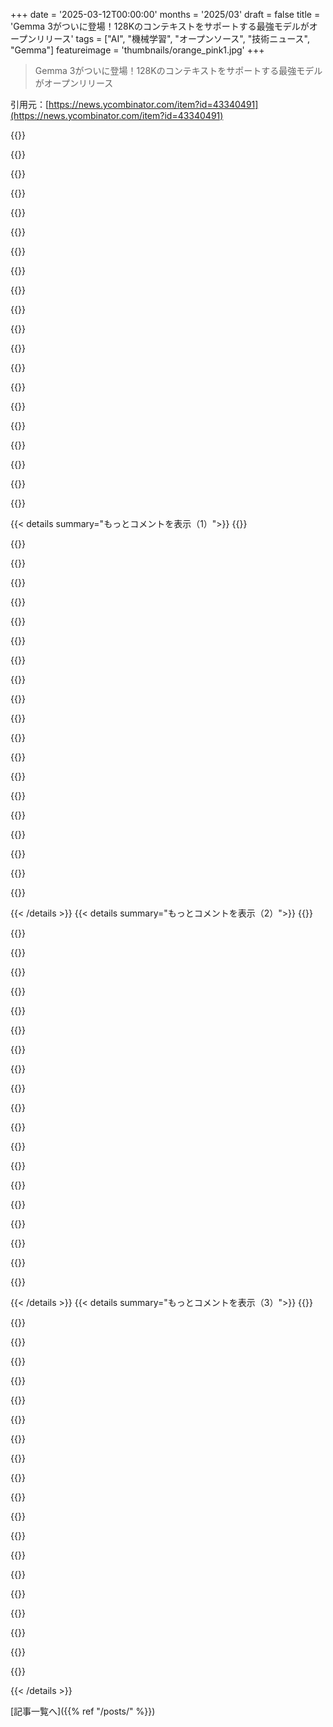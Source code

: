 +++
date = '2025-03-12T00:00:00'
months = '2025/03'
draft = false
title = 'Gemma 3がついに登場！128Kのコンテキストをサポートする最強モデルがオープンリリース'
tags = ["AI", "機械学習", "オープンソース", "技術ニュース", "Gemma"]
featureimage = 'thumbnails/orange_pink1.jpg'
+++

> Gemma 3がついに登場！128Kのコンテキストをサポートする最強モデルがオープンリリース

引用元：[https://news.ycombinator.com/item?id=43340491](https://news.ycombinator.com/item?id=43340491)

{{<matomeQuote body="Gemma 3がついに出たよ！マルチモーダル（画像＋テキスト）、128Kコンテキスト、140以上の言語をサポートし、1B、4B、12B、27Bサイズでオープンウェイトと商用利用も可能だ。Gemma 3のモデル概要はコチラだよ：<br>https://ai.google.dev/gemma/docs/core<br>Huggingfaceのコレクションはここ：<br>https://huggingface.co/collections/google/gemma-3-release-67...<br>ollamaもあるよ：<br>https://ollama.com/library/gemma3" userName="meetpateltech" createdAt="2025-03-12T06:59:01" color="#38d3d3">}}

{{<matomeQuote body="ちょっと関係ないかもしれないけど、プレゼンテーションとドキュメントがめちゃくちゃ迷走してるのが衝撃だわ。親リンクはstorage.googleapis.comだし、ドキュメントはai.google.devにあって、公告はこっちだよ：<br>https://blog.google/technology/developers/gemma-3/<br>試すのはここ：<br>https://aistudio.google.com/<br>こういうまとめてくれるポストがあるのは助かるけど、PMさん、これをai.google.com/geminiとかにまとめてくれないかな。" userName="setgree" createdAt="2025-03-12T18:30:25" color="#38d3d3">}}

{{<matomeQuote body="どうやらai.google.comは今はai.googleにリダイレクトされてて、実際のGeminiの情報はai.google.devにあるみたいだね。" userName="matteocontrini" createdAt="2025-03-13T09:27:16" color="">}}

{{<matomeQuote body="コードはここで見れるよ：<br>https://github.com/google-deepmind/gemma<br>ウェイトはここからダウンロードできるよ：<br>https://www.kaggle.com/models/google/gemma-3/" userName="bigdict" createdAt="2025-03-13T02:38:21" color="#ff5733">}}

{{<matomeQuote body="関係ある理由は二つあるんだな：<br>1) 発見しやすさ<br>2) “システムの構造は組織を映す”ってことで、バラバラな構造っていうのは、統一感のある製品結果を生むのが難しくなるってことだよ。" userName="jhayward" createdAt="2025-03-12T23:55:34" color="">}}

{{<matomeQuote body="＞システムの構造は組織を映す<br>君が挙げたのは：<br>- CDNに保存された静的PDFファイル一つ<br>- 会社のブログ静的ウェブサイト一つ<br>- 開発者ドキュメント静的ウェブサイト一つ<br>- インタラクティブな製品のURL一つだね。<br>Googleのバラバラさを指摘するのは好きだが、これがそんなにいい例とは思わないな。一緒のベースホストから運営したら、小さなスタートアップ以外は怖いわ。" userName="mtrovo" createdAt="2025-03-13T12:00:59" color="">}}

{{<matomeQuote body="いくつものドメインがあるのは問題だね、多くのチームが関わってることを示唆してるから。料理する人が多いほど、Gemini 1のローンチみたいな混乱が繰り返される可能性が高いからさ。Googleが製品を見つけて理解するユーザー体験を真剣に考えているのか知りたいんだよ。重要な使用情報がネット中に散らばってるのは良い印象じゃないね。簡単な問題が気づかれない、または解決できないというのは、もっと深いプロセスの問題を示唆しているよ。" userName="setgree" createdAt="2025-03-13T15:38:27" color="#38d3d3">}}

{{<matomeQuote body="＞システムの構造は組織を映す<br>Conwayの法則がこの概念の一般的な用語だよ。<br>https://en.wikipedia.org/wiki/Conway%27s_law" userName="rodiger" createdAt="2025-03-13T16:55:42" color="">}}

{{<matomeQuote body="ollamaのページによれば、Gemma 27BがDeepseek v3とo3-miniをlmarenaで打ち負かしてるんだ。すごく楽しみだよ！" userName="derbaum" createdAt="2025-03-12T07:26:58" color="#ff33a1">}}

{{<matomeQuote body="同感！" userName="Hiskias" createdAt="2025-03-14T07:30:20" color="">}}

{{<matomeQuote body="LM Studioでまだ動かない。モデル読み込み時にエラーが出るんだよね（エラー6、なんだそれ。最初の5は見逃してよかった）。" userName="LeoPanthera" createdAt="2025-03-12T07:40:39" color="">}}

{{<matomeQuote body="最新版のllama.cppが必要だよ。それにAMDカード持ってて最近ドライバ更新したなら、戻してみて。文句言う人はROCm使ってることが多いみたい。Gemma 3はLM studioで問題なく動くから、GGUFやMLxも手に入るよ。" userName="genewitch" createdAt="2025-03-13T11:01:07" color="#45d325">}}

{{<matomeQuote body="＞モデルを読み込む時にエラーが出るって言ってるけど、公式モデルじゃないから、どのモデル使ってるの？頼りにしてるサードパーティが何かやらかしたかもよ。" userName="diggan" createdAt="2025-03-12T14:20:09" color="">}}

{{<matomeQuote body="最新版のllama.cppにアップデートしてね。" userName="osanseviero" createdAt="2025-03-12T15:23:13" color="">}}

{{<matomeQuote body="＞ollama: https://ollama.com/library/gemma3<br>0.5.11より新しいollamaが必要。多分最近リリースされたv0.6.0だね。<br>＞新モデル:<br>＞* Gemma 3: Google Gemma 3モデルが1B, 4B, 12B, 27Bのサイズで利用可能。" userName="genpfault" createdAt="2025-03-12T17:07:36" color="#45d325">}}

{{<matomeQuote body="0.5.13では動かなかった。0.6.0にアップグレードしたよ。" userName="starik36" createdAt="2025-03-12T18:13:31" color="">}}

{{<matomeQuote body="＞オープンウェイトってどういう意味なの？重みをダウンロードするだけで済むの？HuggingFaceのリポジトリ開くと条件に同意しろって言われるんだけど、これって他のプロプライエタリなバイナリと何が違うの？1Passwordみたいなのもオープンソフトってことなの？" userName="diggan" createdAt="2025-03-12T14:19:28" color="">}}

{{<matomeQuote body="ブラウザのアドレスバーで”google”を”unsloth”に置き換えれば、hfにサインアップせずにダウンロードできるよ。" userName="idonotknowwhy" createdAt="2025-03-12T14:35:53" color="">}}

{{<matomeQuote body="どこで重みを入手しても、Googleはモデル/重みの条件を守る必要があると言ってるよ。<br>＞Gemmaの使用、再生、変更、配布、実行、表示の各部分または要素を使用することにより、あなたはこの合意に縛られることに同意します。<br>利用する予定があるならビジネスで使う時に知っておくといいよ。これを考えると「オープンウェイト」って何がオープンなのか全然わからないね。" userName="diggan" createdAt="2025-03-12T15:56:50" color="#ff33a1">}}

{{<matomeQuote body="Linuxにもライセンスの利用条件があって、詳しく見る必要があるよね。Gemmaのライセンスは他のモデルより厳しめで、そのせいでコミュニティの調整をする人が少ないのは確かだね。" userName="staticman2" createdAt="2025-03-12T16:53:44" color="">}}

{{< details summary="もっとコメントを表示（1）">}}
{{<matomeQuote body="OSIのオープンソースの定義によると、使用に関して制限をかけることはできないって。Linuxのライセンスはどんな領域で使われても制限がないからいいよね。Metaのllamaのライセンスは制限があるから問題になったんだ。" userName="keheliya" createdAt="2025-03-12T17:59:32" color="#ff5733">}}

{{<matomeQuote body="Linuxの利用条件のリンクを貼ってくれる？検索しても何も出てこなかったんだ。" userName="homarp" createdAt="2025-03-12T19:38:38" color="">}}

{{<matomeQuote body="あ、コメント間違ったかも。Linuxには”複製、配布、改変のための条件”があって、利用条件ではないんだよ。" userName="staticman2" createdAt="2025-03-12T20:22:35" color="">}}

{{<matomeQuote body="ここにLinuxのライセンスルールのリンクがあるよ：<br>https://www.kernel.org/doc/html/latest/process/license-rules...<br>https://www.gnu.org/licenses/old-licenses/gpl-2.0.en.html" userName="balnaphone" createdAt="2025-03-12T20:03:10" color="">}}

{{<matomeQuote body="こういう会社は明らかな反論を恐れて、実際に規約を強制しようとしないと思うよ。" userName="whimsicalism" createdAt="2025-03-12T15:59:44" color="">}}

{{<matomeQuote body="そうだね、でもいつかそうなるかも。Googleの弁護士が大胆になることに賭けられる？自分は賭けないし、仮のビジネスにもリスクをかけたくないな。" userName="diggan" createdAt="2025-03-12T16:05:57" color="">}}

{{<matomeQuote body="”オープンウェイト”っていうのはモデルファイル（重み）を自由にコピーできるライセンスのことだね。訓練データから作れる”オープンソース”モデルはほとんど存在しない。" userName="svachalek" createdAt="2025-03-13T00:04:29" color="#ff5c5c">}}

{{<matomeQuote body="Gemma-22bの大ファンだよ！これも楽しみにしてる！" userName="upghost" createdAt="2025-03-12T12:18:18" color="">}}

{{<matomeQuote body="Gemmaチームからこんにちは！Gemma 3をリリースしたばかりで、みんなに見てもらうのが楽しみ！質問があればここに書いてね。すぐに答えるから。私たちの意見で、Google DeepMindの意見じゃないよ。<br>PS: 私たちは採用中だよ：<br>https://boards.greenhouse.io/deepmind/jobs/6590957" userName="alekandreev" createdAt="2025-03-12T07:59:29" color="#38d3d3">}}

{{<matomeQuote body="Gemma3 12B（https://ollama.com/library/gemma3; 自分の3060 12GBでフル稼働中）とMistral Small 3 24B（https://ollama.com/library/mistral-small; CPUに10%オフロード）の比較中だが、Gemma3のモデルが2倍小さいのに、このプロンプト評価（プレフィル）が何でこんなに遅いのか知ってる？<br>Gemma3 12Bはプロンプト評価が約100t/s、評価が15t/s。<br>MistralSmall3 24Bはプロンプト評価が約500t/s、評価が10t/s。" userName="heinrichf" createdAt="2025-03-12T10:14:02" color="#ff5c5c">}}

{{<matomeQuote body="レポートありがとう！Ollamaチームと直接連携して、これを調査するから。" userName="alekandreev" createdAt="2025-03-12T10:33:10" color="">}}

{{<matomeQuote body="コンテキストサイズはどれくらいで試したの？RTX3080でopenwebui使ったけど、2048（デフォルト）だと推論がほぼ倍速で、4096にすると遅くなるんだ。ただ、GPUの使用率が50%しかないし、理由がわからないのが謎。" userName="remuskaos" createdAt="2025-03-13T16:47:56" color="">}}

{{<matomeQuote body="Gemma2は家でよく使ってるけど、まだまだ強力だし、9B版は2080Tiで動いてる。プロンプトに従う点と全体的な能力が良いから使いやすい。Gemma3も試すのが楽しみ。で、教えてほしいんだけど、モデルサイズはどう決めてるの？トレーニングは独立してやってるの？それとも関係してる？" userName="magicalhippo" createdAt="2025-03-12T08:31:49" color="#ff5733">}}

{{<matomeQuote body="モデルサイズを決めるのは簡単じゃないよ。デバイス（低〜高エンドのスマホ、ラップトップ、16GB GPU、大きなGPU/TPU）に合わせた量子化に合うサイズを探してる。同時に幅と深さ（層数）の比率も約90に保つのがコツ。モデルは大きな先生モデルからのディスティレーションで独立して訓練してて、v3では4B〜27Bのレシピを統一して、モデルサイズのスケールアップやスケールダウンを予測しやすくしてる。" userName="alekandreev" createdAt="2025-03-12T08:42:07" color="#45d325">}}

{{<matomeQuote body="またありがとう！面白い話があって、ネットがない時にLinuxの設定問題を解決するためにローカルLLMを使ったんだ。Windowsの自分には難しいが、Gemma2 9Bみたいな小さいモデルが役立った。こうゆう小型モデル、インターネットが無いまたは使うのが高価なところでゲームチェンジャーになるかも。電源さえあればネットの一部が箱に入ってるみたいだ。" userName="magicalhippo" createdAt="2025-03-12T09:08:04" color="#ff33a1">}}

{{<matomeQuote body="フィードバックありがとう！だから私たちは低エンドから高エンドのスマホ向けに、小型モデルをどんどん進めていくことにワクワクしてるんだ。" userName="alekandreev" createdAt="2025-03-12T09:52:53" color="">}}

{{<matomeQuote body="その「大きな先生モデル」についてもっと教えてもらえる？" userName="bguberfain" createdAt="2025-03-12T16:44:57" color="">}}

{{<matomeQuote body="Gemmaは構造化出力生成、JSONスキーマ適合、ツール使用にどれくらい得意なの？特に小さいモデルや外国語でどうかな。社内評価はするけど、チームが考慮して訓練しているユースケースなのかが気になって聞いてみた。" userName="miki123211" createdAt="2025-03-12T08:54:14" color="#ff5733">}}

{{<matomeQuote body="Gemmaチームから来たよ。君の質問にはいくつかの視点がある。プロンプトされた指示にこだわっていて、JSONスキーマみたいなものも評価してる。試してみて！Gemma2の例もあるよ。https://www.youtube.com/watch?v=YxhzozLH1Dk<br>Gemma3は多言語対応も重視しているから、試してみるといいよ。構造化出力も多くのライブラリでうまくやれるから、必要な機能はあると思う！" userName="canyon289" createdAt="2025-03-12T09:03:38" color="#ff33a1">}}

{{<matomeQuote body="ちょっと試してみたけど、数を言葉で表現するのが苦手な感じ。JSONオブジェクトに寄せた数字を入れたら、例えば、「五千五十六」と言っても「556」とか「5560」になっちゃう。まるで数字を一つずつ移してるだけのようで、少し面白くて自分も同じミスをしそうだなって思った。チャットだと、数字の解釈は割と正確。たぶん、チャットの「イントロテキスト」が推論っぽくなってるのか、数字の区切りがヒントになってるのかな。他のアプリでは、JSONフォーマットに思考の流れを含めるのがいいかも！それ以外はGemma3を楽しんでるよ！" userName="eternityforest" createdAt="2025-03-14T08:57:16" color="">}}


{{< /details >}}
{{< details summary="もっとコメントを表示（2）">}}
{{<matomeQuote body="Ollamaは古いllama.cppを使ってトークン出力を制限してる。1Bモデルでも出力を得られるし、すごいけど、Phi-4のネイティブツールコールの品質とは大違い。Gemma 3がネイティブでツールコールのトレーニングを受けてるなら、Berekley Function Callingのリーダーボードで評価されてるのか気になるな。もしまだ連絡取ってなかったら、Ollamaのllama.cppを改良したGooglerのochafikに連絡するのもいいかも！" userName="refulgentis" createdAt="2025-03-13T00:33:46" color="#785bff">}}

{{<matomeQuote body="gemma3:4bを使ったけど、構造化出力で変なエラーが出た。Ollamaは最新だけど、Gemma3:12bでは同じAPIリクエストが問題なく動いた。これがOllamaの問題かGemma3:4bの問題かはわからない。" userName="seektable" createdAt="2025-03-12T13:43:22" color="">}}

{{<matomeQuote body="Ollamaの問題っぽいよ：" userName="seektable" createdAt="2025-03-12T14:09:28" color="">}}

{{<matomeQuote body="Gemma 3 Thinkingは出るのかな？Flash ThinkingのアプローチはGemmaシリーズにどれくらい流用できるのか知りたいな。" userName="swyx" createdAt="2025-03-12T08:43:19" color="">}}

{{<matomeQuote body="それは面白い分野だけど、今日は発表できる内容はないんだ。" userName="alekandreev" createdAt="2025-03-12T13:03:00" color="">}}

{{<matomeQuote body="ありがと！モデルは140言語に対応してるけど、コンパクトさと効率を重視してるなら、特定の言語に絞った方が良くない？例えば、文化的に重要な西洋の言語4つとか。効率が大事な場面もあるから、そのトレードオフについて疑問がある。" userName="mdp2021" createdAt="2025-03-12T08:45:49" color="">}}

{{<matomeQuote body="そのアイデアは考えたことがあるよ。ただ、オープンソースコミュニティが言語や地域特化のファインチューニングをすでに作ってて、各言語には文化やニュアンスのコンテキストが多いから、十分にカバーできないと考えたんだ。だから、v3では最良の基盤多言語モデルの構築に注力したよ。" userName="alekandreev" createdAt="2025-03-12T09:33:16" color="#ff33a1">}}

{{<matomeQuote body="Gemini 1.5-Proは特定の言語においてまだSOTAの基盤モデルなのが残念。9月に削除されるってメールが来たから、質が下がるのが心配。その代わりにより良いモデルが出ればいいけど、テストしたどの大きなモデルも同じレベルではないよ。連絡があれば詳しく話すので、チームがこれに気付いてないならお知らせしてほしい。" userName="jjani" createdAt="2025-03-13T03:44:05" color="#ff5c5c">}}

{{<matomeQuote body="多くの言語に対応することでトレードオフを計測したことはあるのかな？質が犠牲になっているのか、それが微妙なのか、もしくは逆に質が向上するのかが面白いところだね。" userName="mdp2021" createdAt="2025-03-12T09:51:52" color="">}}

{{<matomeQuote body="多言語導入しても英語のパープレキシティはあまり変わらないし、英語特化の評価で若干の低下（約1％）が見られただけ。" userName="alekandreev" createdAt="2025-03-12T14:56:30" color="">}}

{{<matomeQuote body="小さいモデルチームがたくさん競っているから、誰かが英語特化で大きな改善を試みると思う。他のチームもそれに従わざるを得ないかも。ただ、非英語話者にはちょっと残念な結果になるかもね。" userName="Workaccount2" createdAt="2025-03-12T14:00:51" color="#ff33a1">}}

{{<matomeQuote body="Gemma3は256k語彙を使っていて、最小の1Bバージョンは約300M埋め込みパラメータ、最大の27Bは約5倍の埋め込みパラメータを持つらしい。140言語の対応は凄いけど、多言語は埋め込み空間を複雑にするかもね。" userName="mdp2021" createdAt="2025-03-12T15:00:51" color="">}}

{{<matomeQuote body="技術報告によると、5層ごとにグローバルアテンション層があって、その層はトレーニング中に最大128kのコンテキスト長を持つことができるらしい。128kでトレーニングする場合、アテンションは密かそれとも疎なのか？" userName="sidkshatriya" createdAt="2025-03-12T14:32:32" color="#785bff">}}

{{<matomeQuote body="実際には128kでトレーニングしておらず、32kで調整してる。フィンチューニングのための長コンテキストレシピを作りたかったから、128kはやりたくなかったんだ。個々のアテンション層は常に密。" userName="alekandreev" createdAt="2025-03-12T14:55:07" color="#ff33a1">}}

{{<matomeQuote body="32kグローバル層では、各トークンが他の32kトークンにアテンションを持つの？　（編集：個々のアテンション層が常に密ってことで答えたね。）" userName="sidkshatriya" createdAt="2025-03-12T15:18:45" color="">}}

{{<matomeQuote body="システムプロンプトについての公式な見解は？技術報告には言及がないけど、公式のQAT GGUFにはユーザーメッセージの前にそれを追加する形式が含まれているみたい。ツールコール付きのシステムターンでトレーニングされているのか？" userName="moffkalast" createdAt="2025-03-12T13:17:17" color="">}}

{{<matomeQuote body="システムプロンプトにも<start_of_turn>userを使うことを推奨してるよ。" userName="alekandreev" createdAt="2025-03-12T14:17:12" color="">}}

{{<matomeQuote body="”システム”プロンプトの目的は、注入リスクを減らすために境界を明示的にエンコードすることだと思ってたんだけど、何か安全対策を施してるの？命令に従わない場合を罰するような敵対的デモは含まれてるの？" userName="tucnak" createdAt="2025-03-12T14:51:27" color="#ff5c5c">}}

{{<matomeQuote body="1/4/12/27BのGemma 3バリアントでの投機的デコーディングが可能かどうか。LM Studioはまだそれを許可してないけど、サポートするにはソフトウェアの調整が必要かも。" userName="werediver" createdAt="2025-03-13T12:23:44" color="">}}

{{<matomeQuote body="素晴らしい仕事だね。どのオプティマイザー使ったの？AdamWかな？リストには見当たらなかったけど。" userName="Herring" createdAt="2025-03-12T16:57:39" color="">}}


{{< /details >}}
{{< details summary="もっとコメントを表示（3）">}}
{{<matomeQuote body="Googleが今、ATSにはGreenhouse使ってるの？" userName="saagarjha" createdAt="2025-03-12T15:58:44" color="">}}

{{<matomeQuote body="これってGeminiの動力源なの？" userName="nothrowaways" createdAt="2025-03-12T19:58:35" color="">}}

{{<matomeQuote body="ここにはワクワクすることがたくさんあるね。特に長いコンテキストに対するサブ二次元スケーリングを実現する新しいアーキテクチャには期待。128k以上のコンテキストがローカルモデルで公式に利用可能になったみたい。チャートを見ると、もしRAMがあればモデルは350kまでかなり良さそうだし！RoPEを使ってるとのことだし。チャットアリーナでのテストも良好で、昨日のベストオープンモデルであるQwen 2.5 72bよりもELOが大幅に上回っているという興味深い特性があって、あまり記憶に頼ってない印象がある。思考や概念に重きを置いていることが望ましいね。ビジョンと140言語への対応もすごい。これはダウンロードして保存しておかないと！Gemmaモデルは時折ベンチマークを下回ることもあったけど、今回のは長期的に使える強力なローカルモデルになるんじゃないかな。コーディング能力やツールの追従性、微調整のしやすさについても気になるね。オープンソースにしてくれてありがとう、DeepMindのチーム！見た目も素晴らしい。" userName="vessenes" createdAt="2025-03-12T09:03:18" color="#ff33a1">}}

{{<matomeQuote body="Gemmaに関する求人情報はDeepMindでロンドンにあるよ：<br>https://boards.greenhouse.io/deepmind/jobs/6590957" userName="newfocogi" createdAt="2025-03-12T14:52:11" color="">}}

{{<matomeQuote body="あはは、気にしないで。あなたのコメント読んだ時、「どうしてdeepseekとGoogleを混同したんだろう？」って思ったよ。その後、編集を見て納得した。" userName="vessenes" createdAt="2025-03-12T17:46:16" color="">}}

{{<matomeQuote body="どうやってファインチューニングするかリンクを教えて。LoRAを作るの？" userName="genewitch" createdAt="2025-03-13T12:37:04" color="">}}

{{<matomeQuote body="彼のPDFにリンクされているアナウンスリンクを紹介する方がもっと有用だと思う。Gemma 3の紹介：単一のGPUまたはTPUで動かせる最も能力のあるモデル。<br>https://blog.google/technology/developers/gemma-3/" userName="xnx" createdAt="2025-03-12T08:04:38" color="">}}

{{<matomeQuote body="めっちゃ面白いオープンリリースだね。27bモデルが大きいモデルたちと同じくらいすごいってのが印象的だ。ただ、例の画像見るとこのモデルはまだアホみたいなミスしてて、正しい情報を読めてるのに常識がないみたい。" userName="tomthe" createdAt="2025-03-12T07:43:11" color="">}}

{{<matomeQuote body="LMArena向けにかなりチューニングされてるっぽい。自分の実験では、同じくらいのサイズのMistral Small 3と比べても情報知識では似たような結果だったけど、STEM問題や論理ではMistral Small 3やPhi-4より悪かった。順位が逆でも、実際にはLlama 3.3 70bやMistral Large 2411に比べたら知識や知能では全然劣ってる。" userName="wizee" createdAt="2025-03-12T18:23:28" color="">}}

{{<matomeQuote body="他のベンチマーク見ると、昨年の大きいモデル（Claude 3.0、Gemini 1.5、GPT 4.0）に比べてかなり劣ってる感じ。Googleはこのモデルのスコアを上げるためにLMArena重視のRLHFチューニングをかなりやってるんじゃないかな。" userName="aoeusnth1" createdAt="2025-03-12T15:42:23" color="#785bff">}}

{{<matomeQuote body="レシート計算について同じこと考えてた。スイスで観光客だけが18%チップを渡すって警告があったら良かったのにな。" userName="vessenes" createdAt="2025-03-12T08:56:35" color="">}}

{{<matomeQuote body="＞ We also change the architecture of<br> the model to reduce the KV-cache memory that tends to ex plo de with long context<br>「長いコンテキストで爆発するKVキャッシュメモリを減らすために、モデルのアーキテクチャも変更した」 ってところが重要だね。これをローカルで動かすのは簡単だけど、長いコンテキストが必要な時は全然違う話。M3 UltraはQ4 DeepSeek r1をURAMにフィットできるけど、使えるコンテキストが64kを超えると、t/sとPPがすぐに高くつく。M3 Ultraについて言えば、もっとバンド幅があれば良いのに。大きな”エネルギー”を持ってるけど、実際にそのエネルギーを使う力が少ない。" userName="behnamoh" createdAt="2025-03-12T07:01:47" color="">}}

{{<matomeQuote body="2年ぶりにローカルLLMトレインに乗り直す人間として、RTX3080のLinuxサーバーで自分用にホストするための今のベストなローカルウェブサーバーソリューションは何かな。マルチモーダル画像入力と出力のLaTeXレンダリングに対応してると嬉しいんだけど。" userName="l33tman" createdAt="2025-03-12T16:05:00" color="">}}

{{<matomeQuote body="Ollama + open web-uiをコンテナで使うのがいいと思うよ！<br>https://ollama.com/<br>https://github.com/open-webui/open-webui" userName="flipflipper" createdAt="2025-03-12T16:12:07" color="">}}

{{<matomeQuote body="AMDユーザー向けに言っとくけど、Ollamaをrocmで動かすのはかなり簡単だよ。もしカードが6800xt以下のモデルだったら、コミュニティパッチを使うと動かせるよ！<br>https://github.com/likelovewant/ollama-for-amd/wiki#demo-rel...<br>特に技術には詳しいけどソースからのビルドがまだ得意じゃない自分としては、パッチされたrocblas.dllを自分のカード用に取り替える方法を推奨するよ。" userName="lastLinkedList" createdAt="2025-03-12T22:05:22" color="#ff5c5c">}}

{{<matomeQuote body="コンテナの利点って何だろう。uvツールでインストールする方が、GPUで動かすのに手間がかからないように思えるし、Macで使うならコンテナだとモデルが遅くなるよ。" userName="dunb" createdAt="2025-03-12T22:32:44" color="">}}

{{<matomeQuote body="そのGPUで動かせるGemma 3モデルは、4ビット量子化した12bパラメータモデルがベストだよ：<br>https://ollama.com/library/gemma3:12b<br>レイヤーの一部でCPU使えば、4ビットの27bモデルも使えるけど、推論はかなり遅くなる。" userName="rahimnathwani" createdAt="2025-03-12T17:43:39" color="">}}

{{<matomeQuote body="LM studioをAPIモードで使えば、OpenAI APIを話せるフロントエンドならなんでもオッケーだね。それか、LM studioのフロントエンドを使うとデスクトップ使用にはマジで優れてるよ。俺は3090で35t/sのgemma 15b Q8を使ってるから、もっと小さいgemma 3 15b q4k_lが必要だろうね。" userName="genewitch" createdAt="2025-03-13T12:42:34" color="#785bff">}}

{{<matomeQuote body="Librechatとollamaの組み合わせが一番良かった。yaml設定が理解できれば、比較的簡単にセットアップできるよ。" userName="mfro" createdAt="2025-03-12T18:03:48" color="#ff5c5c">}}

{{<matomeQuote body="めっちゃ良さそう！このことにワクワクしてる！gemma 1.0から使ってるけど、彼らは本当に先を行ってるね！" userName="atarus" createdAt="2025-03-12T07:10:00" color="#45d325">}}


{{< /details >}}


[記事一覧へ]({{% ref "/posts/" %}})
